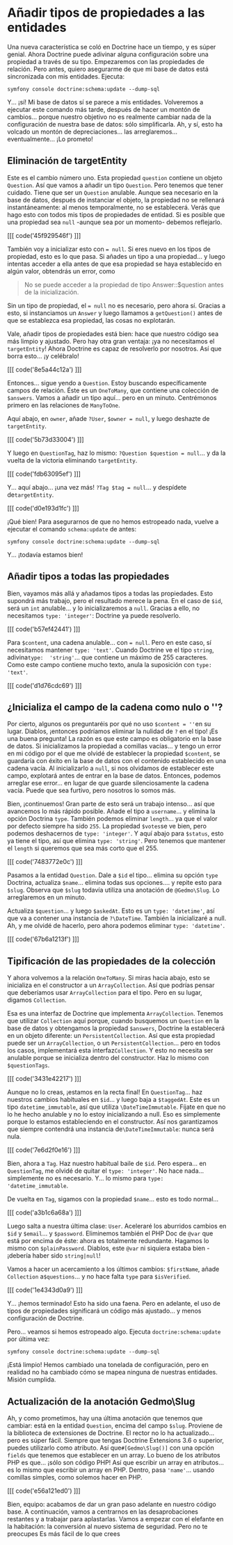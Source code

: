 # Añadir tipos de propiedades a las entidades

Una nueva característica se coló en Doctrine hace un tiempo, y es súper genial. Ahora Doctrine puede adivinar alguna configuración sobre una propiedad a través de su tipo. Empezaremos con las propiedades de relación. Pero antes, quiero asegurarme de que mi base de datos está sincronizada con mis entidades. Ejecuta:

```terminal
symfony console doctrine:schema:update --dump-sql
```

Y... ¡sí! Mi base de datos sí se parece a mis entidades. Volveremos a ejecutar este comando más tarde, después de hacer un montón de cambios... porque nuestro objetivo no es realmente cambiar nada de la configuración de nuestra base de datos: sólo simplificarla. Ah, y sí, esto ha volcado un montón de depreciaciones... las arreglaremos... eventualmente... ¡Lo prometo!

## Eliminación de targetEntity

Este es el cambio número uno. Esta propiedad `question` contiene un objeto `Question`. Así que vamos a añadir un tipo `Question`. Pero tenemos que tener cuidado. Tiene que ser un `Question` anulable. Aunque sea necesario en la base de datos, después de instanciar el objeto, la propiedad no se rellenará instantáneamente: al menos temporalmente, no se establecerá. Verás que hago esto con todos mis tipos de propiedades de entidad. Si es posible que una propiedad sea `null` -aunque sea por un momento- debemos reflejarlo.

[[[ code('45f929546f') ]]]

También voy a inicializar esto con `= null`. Si eres nuevo en los tipos de propiedad, esto es lo que pasa. Si añades un tipo a una propiedad... y luego intentas acceder a ella antes de que esa propiedad se haya establecido en algún valor, obtendrás un error, como

> No se puede acceder a la propiedad de tipo Answer::$question antes de la inicialización.

Sin un tipo de propiedad, el `= null` no es necesario, pero ahora sí. Gracias a esto, si instanciamos un `Answer` y luego llamamos a `getQuestion()` antes de que se establezca esa propiedad, las cosas no explotarán.

Vale, añadir tipos de propiedades está bien: hace que nuestro código sea más limpio y ajustado. Pero hay otra gran ventaja: ¡ya no necesitamos el `targetEntity`! Ahora Doctrine es capaz de resolverlo por nosotros. Así que borra esto... ¡y celébralo!

[[[ code('8e5a44c12a') ]]]

Entonces... sigue yendo a `Question`. Estoy buscando específicamente campos de relación. Éste es un `OneToMany`, que contiene una colección de `$answers`. Vamos a añadir un tipo aquí... pero en un minuto. Centrémonos primero en las relaciones de `ManyToOne`.

Aquí abajo, en `owner`, añade `?User`, `$owner = null`, y luego deshazte de `targetEntity`.

[[[ code('5b73d33004') ]]]

Y luego en `QuestionTag`, haz lo mismo: `?Question $question = null`... y da la vuelta de la victoria eliminando `targetEntity`.

[[[ code('fdb63095ef') ]]]

Y... aquí abajo... ¡una vez más! `?Tag $tag = null`... y despídete de`targetEntity`.

[[[ code('d0e193d1fc') ]]]

¡Qué bien! Para asegurarnos de que no hemos estropeado nada, vuelve a ejecutar el comando `schema:update` de antes:

```terminal-silent
symfony console doctrine:schema:update --dump-sql
```

Y... ¡todavía estamos bien!

## Añadir tipos a todas las propiedades

Bien, vayamos más allá y añadamos tipos a todas las propiedades. Esto supondrá más trabajo, pero el resultado merece la pena. En el caso de `$id`, será un `int` anulable... y lo inicializaremos a `null`. Gracias a ello, no necesitamos `type: 'integer'`: Doctrine ya puede resolverlo.

[[[ code('b57ef42441') ]]]

Para `$content`, una cadena anulable... con `= null`. Pero en este caso, sí necesitamos mantener `type: 'text'`. Cuando Doctrine ve el tipo `string`, adivina`type:  'string'`... que contiene un máximo de 255 caracteres. Como este campo contiene mucho texto, anula la suposición con `type: 'text'`.

[[[ code('d1d76cdc69') ]]]

## ¿Inicializa el campo de la cadena como nulo o ''?

Por cierto, algunos os preguntaréis por qué no uso `$content = ''`en su lugar. Diablos, ¡entonces podríamos eliminar la nulidad de `?` en el tipo! ¡Es una buena pregunta! La razón es que este campo es obligatorio en la base de datos. Si inicializamos la propiedad a comillas vacías... y tengo un error en mi código por el que me olvidé de establecer la propiedad `$content`, se guardaría con éxito en la base de datos con el contenido establecido en una cadena vacía. Al inicializarlo a `null`, si nos olvidamos de establecer este campo, explotará antes de entrar en la base de datos. Entonces, podemos arreglar ese error... en lugar de que guarde silenciosamente la cadena vacía. Puede que sea furtivo, pero nosotros lo somos más.

Bien, ¡continuemos! Gran parte de esto será un trabajo intenso... así que avancemos lo más rápido posible. Añade el tipo a `username`... y elimina la opción Doctrina `type`. También podemos eliminar `length`... ya que el valor por defecto siempre ha sido `255`. La propiedad `$votes`se ve bien, pero podemos deshacernos de `type: 'integer'`. Y aquí abajo para `$status`, esto ya tiene el tipo, así que elimina `type: 'string'`. Pero tenemos que mantener el `length` si queremos que sea más corto que el 255.

[[[ code('7483772e0c') ]]]

Pasamos a la entidad `Question`. Dale a `$id` el tipo... elimina su opción `type` Doctrina, actualiza `$name`... elimina todas sus opciones.... y repite esto para `$slug`. Observa que `$slug` todavía utiliza una anotación de `@Gedmo\Slug`. Lo arreglaremos en un minuto.

Actualiza `$question`... y luego `$askedAt`. Esto es un `type: 'datetime'`, así que va a contener una instancia de `?\DateTime`. También la inicializaré a null. Ah, y me olvidé de hacerlo, pero ahora podemos eliminar `type: 'datetime'`.

[[[ code('67b6a1213f') ]]]

## Tipificación de las propiedades de la colección

Y ahora volvemos a la relación `OneToMany`. Si miras hacia abajo, esto se inicializa en el constructor a un `ArrayCollection`. Así que podrías pensar que deberíamos usar `ArrayCollection` para el tipo. Pero en su lugar, digamos `Collection`.

Esa es una interfaz de Doctrine que implementa `ArrayCollection`. Tenemos que utilizar `Collection` aquí porque, cuando busquemos un `Question` en la base de datos y obtengamos la propiedad `$answers`, Doctrine la establecerá en un objeto diferente: un `PersistentCollection`. Así que esta propiedad puede ser un `ArrayCollection`, o un `PersistentCollection`... pero en todos los casos, implementará esta interfaz`Collection`. Y esto no necesita ser anulable porque se inicializa dentro del constructor. Haz lo mismo con `$questionTags`.

[[[ code('3431e42217') ]]]

Aunque no lo creas, ¡estamos en la recta final! En `QuestionTag`... haz nuestros cambios habituales en `$id`... y luego baja a `$taggedAt`. Este es un tipo `datetime_immutable`, así que utiliza `\DateTimeImmutable`. Fíjate en que no lo he hecho anulable y no lo estoy inicializando a null. Eso es simplemente porque lo estamos estableciendo en el constructor. Así nos garantizamos que siempre contendrá una instancia de`\DateTimeImmutable`: nunca será nula.

[[[ code('7e6d2f0e16') ]]]

Bien, ahora a `Tag`. Haz nuestro habitual baile de `$id`. Pero espera... en `QuestionTag`, me olvidé de quitar el `type: 'integer'`. No hace nada... simplemente no es necesario. Y... lo mismo para `type: 'datetime_immutable`.

De vuelta en `Tag`, sigamos con la propiedad `$name`... esto es todo normal...

[[[ code('a3b1c6a68a') ]]]

Luego salta a nuestra última clase: `User`. Aceleraré los aburridos cambios en `$id` y `$email`... y `$password`. Eliminemos también el PHP Doc de `@var` que está por encima de éste: ahora es totalmente redundante. Hagamos lo mismo con `$plainPassword`. Diablos, este `@var` ni siquiera estaba bien - ¡debería haber sido `string|null`!

Vamos a hacer un acercamiento a los últimos cambios: `$firstName`, añade `Collection` a`$questions`... y no hace falta `type` para `$isVerified`.

[[[ code('1e4343d0a9') ]]]

Y... ¡hemos terminado! Esto ha sido una faena. Pero en adelante, el uso de tipos de propiedades significará un código más ajustado... y menos configuración de Doctrine.

Pero... veamos si hemos estropeado algo. Ejecuta `doctrine:schema:update` por última vez:

```terminal-silent
symfony console doctrine:schema:update --dump-sql
```

¡Está limpio! Hemos cambiado una tonelada de configuración, pero en realidad no ha cambiado cómo se mapea ninguna de nuestras entidades. Misión cumplida.

## Actualización de la anotación Gedmo\Slug

Ah, y como prometimos, hay una última anotación que tenemos que cambiar: está en la entidad `Question`, encima del campo `$slug`. Proviene de la biblioteca de extensiones de Doctrine. El rector no lo ha actualizado... pero es súper fácil. Siempre que tengas Doctrine Extensions 3.6 o superior, puedes utilizarlo como atributo. Así que`#[Gedmo\Slug()]` con una opción `fields` que tenemos que establecer en un array. Lo bueno de los atributos PHP es que... ¡sólo son código PHP! Así que escribir un array en atributos... es lo mismo que escribir un array en PHP. Dentro, pasa `'name'`... usando comillas simples, como solemos hacer en PHP.

[[[ code('e56a121ed0') ]]]

Bien, equipo: acabamos de dar un gran paso adelante en nuestro código base. A continuación, vamos a centrarnos en las desaprobaciones restantes y a trabajar para aplastarlas. Vamos a empezar con el elefante en la habitación: la conversión al nuevo sistema de seguridad. Pero no te preocupes Es más fácil de lo que crees
